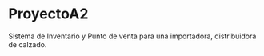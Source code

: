 # ProyectoA2
Sistema de Inventario y Punto de venta para una importadora, distribuidora  de calzado. 
